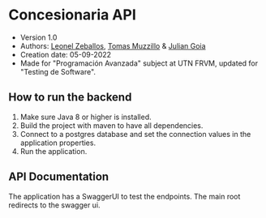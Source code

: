 # Concesionaria API
- Version 1.0
- Authors: [Leonel Zeballos](https://github.com/LeooZeballos), [Tomas Muzzillo](https://github.com/tmuzzillo) & [Julian Goia](https://github.com/juliangoia)
- Creation date: 05-09-2022
- Made for "Programación Avanzada" subject at UTN FRVM, updated for "Testing de Software".

## How to run the backend

1. Make sure Java 8 or higher is installed.
2. Build the project with maven to have all dependencies.
3. Connect to a postgres database and set the connection values in the application properties.
4. Run the application.

## API Documentation
The application has a SwaggerUI to test the endpoints. The main root redirects to the swagger ui.
